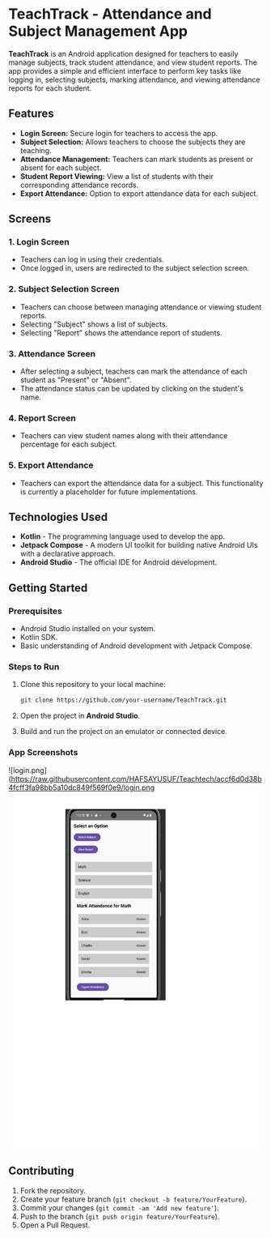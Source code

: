 # TeachTrack - Attendance and Subject Management App

**TeachTrack** is an Android application designed for teachers to easily manage subjects, track student attendance, and view student reports. The app provides a simple and efficient interface to perform key tasks like logging in, selecting subjects, marking attendance, and viewing attendance reports for each student.

## Features

- **Login Screen:** Secure login for teachers to access the app.
- **Subject Selection:** Allows teachers to choose the subjects they are teaching.
- **Attendance Management:** Teachers can mark students as present or absent for each subject.
- **Student Report Viewing:** View a list of students with their corresponding attendance records.
- **Export Attendance:** Option to export attendance data for each subject.

## Screens

### 1. **Login Screen**
   - Teachers can log in using their credentials.
   - Once logged in, users are redirected to the subject selection screen.

### 2. **Subject Selection Screen**
   - Teachers can choose between managing attendance or viewing student reports.
   - Selecting "Subject" shows a list of subjects.
   - Selecting "Report" shows the attendance report of students.

### 3. **Attendance Screen**
   - After selecting a subject, teachers can mark the attendance of each student as "Present" or "Absent".
   - The attendance status can be updated by clicking on the student's name.

### 4. **Report Screen**
   - Teachers can view student names along with their attendance percentage for each subject.

### 5. **Export Attendance**
   - Teachers can export the attendance data for a subject. This functionality is currently a placeholder for future implementations.

## Technologies Used

- **Kotlin** - The programming language used to develop the app.
- **Jetpack Compose** - A modern UI toolkit for building native Android UIs with a declarative approach.
- **Android Studio** - The official IDE for Android development.

## Getting Started

### Prerequisites

- Android Studio installed on your system.
- Kotlin SDK.
- Basic understanding of Android development with Jetpack Compose.

### Steps to Run

1. Clone this repository to your local machine:
    ```bash
    git clone https://github.com/your-username/TeachTrack.git
    ```

2. Open the project in **Android Studio**.

3. Build and run the project on an emulator or connected device.

### App Screenshots
![login.png](https://raw.githubusercontent.com/HAFSAYUSUF/Teachtech/accf6d0d38b4fcff3fa98bb5a10dc849f569f0e9/login.png
![attendance](https://raw.githubusercontent.com/HAFSAYUSUF/Teachtech/a539782cc8aa308142cb79dc48e7f8372dce48a3/attendance_marking.png)

## Contributing

1. Fork the repository.
2. Create your feature branch (`git checkout -b feature/YourFeature`).
3. Commit your changes (`git commit -am 'Add new feature'`).
4. Push to the branch (`git push origin feature/YourFeature`).
5. Open a Pull Request.




